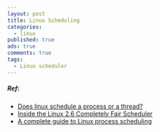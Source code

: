 ```yaml
---
layout: post
title: Linux Scheduling
categories:
  - linux
published: true
ads: true
comments: true
tags:
  - Linux scheduler
---
```

##### Ref:
- [Does linux schedule a process or a thread?](http://stackoverflow.com/questions/15601155/does-linux-schedule-a-process-or-a-thread)
- [Inside the Linux 2.6 Completely Fair Scheduler](http://www.ibm.com/developerworks/library/l-completely-fair-scheduler)
- [A complete guide to Linux process scheduling](https://tampub.uta.fi/bitstream/handle/10024/96864/GRADU-1428493916.pdf?sequence=1)
